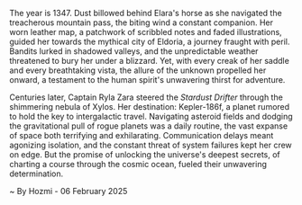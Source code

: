 
The year is 1347.  Dust billowed behind Elara's horse as she navigated the treacherous mountain pass, the biting wind a constant companion.  Her worn leather map, a patchwork of scribbled notes and faded illustrations, guided her towards the mythical city of Eldoria, a journey fraught with peril.  Bandits lurked in shadowed valleys, and the unpredictable weather threatened to bury her under a blizzard.  Yet, with every creak of her saddle and every breathtaking vista, the allure of the unknown propelled her onward, a testament to the human spirit's unwavering thirst for adventure.

Centuries later, Captain Ryla Zara steered the *Stardust Drifter* through the shimmering nebula of Xylos.  Her destination: Kepler-186f, a planet rumored to hold the key to intergalactic travel.  Navigating asteroid fields and dodging the gravitational pull of rogue planets was a daily routine, the vast expanse of space both terrifying and exhilarating.  Communication delays meant agonizing isolation, and the constant threat of system failures kept her crew on edge.  But the promise of unlocking the universe's deepest secrets, of charting a course through the cosmic ocean, fueled their unwavering determination.

~ By Hozmi - 06 February 2025
